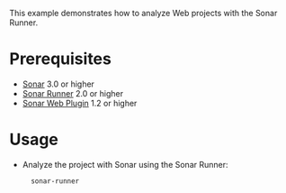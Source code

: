 This example demonstrates how to analyze Web projects with the Sonar Runner.

Prerequisites
=============
* [Sonar](http://www.sonarsource.org/downloads/) 3.0 or higher
* [Sonar Runner](http://docs.codehaus.org/display/SONAR/Installing+and+Configuring+Sonar+Runner) 2.0 or higher
* [Sonar Web Plugin](http://docs.codehaus.org/display/SONAR/Web+Plugin) 1.2 or higher

Usage
=====
* Analyze the project with Sonar using the Sonar Runner:

        sonar-runner
